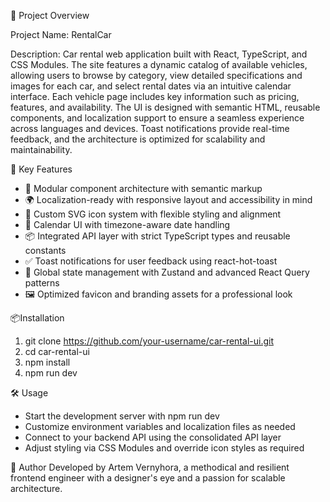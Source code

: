 📘 Project Overview

Project Name: RentalCar

Description: Сar rental web application built with React, TypeScript, and CSS
Modules. The site features a dynamic catalog of available vehicles, allowing
users to browse by category, view detailed specifications and images for each
car, and select rental dates via an intuitive calendar interface. Each vehicle
page includes key information such as pricing, features, and availability. The
UI is designed with semantic HTML, reusable components, and localization support
to ensure a seamless experience across languages and devices. Toast
notifications provide real-time feedback, and the architecture is optimized for
scalability and maintainability.

🚀 Key Features

- 🔧 Modular component architecture with semantic markup
- 🌍 Localization-ready with responsive layout and accessibility in mind
- 🎨 Custom SVG icon system with flexible styling and alignment
- 📅 Calendar UI with timezone-aware date handling
- 📦 Integrated API layer with strict TypeScript types and reusable constants
- ✅ Toast notifications for user feedback using react-hot-toast
- 🧠 Global state management with Zustand and advanced React Query patterns
- 🖼️ Optimized favicon and branding assets for a professional look

📦Installation

1. git clone https://github.com/your-username/car-rental-ui.git
2. cd car-rental-ui
3. npm install
4. npm run dev

🛠️ Usage

- Start the development server with npm run dev
- Customize environment variables and localization files as needed
- Connect to your backend API using the consolidated API layer
- Adjust styling via CSS Modules and override icon styles as required

👤 Author Developed by Artem Vernyhora, a methodical and resilient frontend
engineer with a designer's eye and a passion for scalable architecture.
